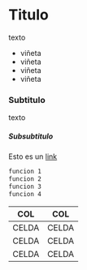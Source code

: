 # Titulo

texto

- viñeta
- viñeta
- viñeta
- viñeta

### Subtitulo

texto

##### Subsubtitulo

Esto es un [link](https://nodejs.org/)

```sh
funcion 1
funcion 2
funcion 3
funcion 4
```

| COL   | COL   |
| ----- | ----- |
| CELDA | CELDA |
| CELDA | CELDA |
| CELDA | CELDA |
